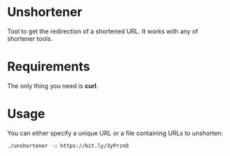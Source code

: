# Unshortener
Tool to get the redirection of a shortened URL.
It works with any of shortener tools.


# Requirements
The only thing you need is **curl**.


# Usage
You can either specify a unique URL or a file containing URLs to unshorten:
```bash
./unshortener -u https://bit.ly/3yPrznO
```
